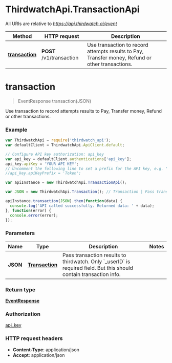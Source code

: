 # ThirdwatchApi.TransactionApi

All URIs are relative to *https://api.thirdwatch.ai/event*

Method | HTTP request | Description
------------- | ------------- | -------------
[**transaction**](TransactionApi.md#transaction) | **POST** /v1/transaction | Use transaction to record attempts results to Pay, Transfer money, Refund or other transactions.


<a name="transaction"></a>
# **transaction**
> EventResponse transaction(JSON)

Use transaction to record attempts results to Pay, Transfer money, Refund or other transactions.

### Example
```javascript
var ThirdwatchApi = require('thirdwatch_api');
var defaultClient = ThirdwatchApi.ApiClient.default;

// Configure API key authorization: api_key
var api_key = defaultClient.authentications['api_key'];
api_key.apiKey = 'YOUR API KEY';
// Uncomment the following line to set a prefix for the API key, e.g. "Token" (defaults to null)
//api_key.apiKeyPrefix = 'Token';

var apiInstance = new ThirdwatchApi.TransactionApi();

var JSON = new ThirdwatchApi.Transaction(); // Transaction | Pass transaction results to thirdwatch. Only `_userID` is required field. But this should contain transaction info.

apiInstance.transaction(JSON).then(function(data) {
  console.log('API called successfully. Returned data: ' + data);
}, function(error) {
  console.error(error);
});

```

### Parameters

Name | Type | Description  | Notes
------------- | ------------- | ------------- | -------------
 **JSON** | [**Transaction**](Transaction.md)| Pass transaction results to thirdwatch. Only &#x60;_userID&#x60; is required field. But this should contain transaction info. | 

### Return type

[**EventResponse**](EventResponse.md)

### Authorization

[api_key](../README.md#api_key)

### HTTP request headers

 - **Content-Type**: application/json
 - **Accept**: application/json

